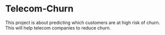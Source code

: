 # Telecom-Churn
This project is about  predicting which customers are at high risk of churn. This will help telecom companies to reduce churn.

